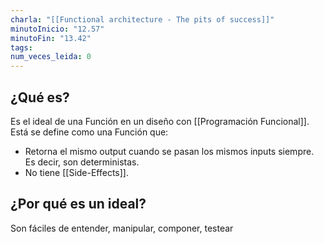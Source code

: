 ```yaml
---
charla: "[[Functional architecture - The pits of success]]"
minutoInicio: "12.57"
minutoFin: "13.42"
tags: 
num_veces_leida: 0
---
```

## ¿Qué es?

Es el ideal de una Función en un diseño  con [[Programación Funcional]]. Está se define como una Función que:

* Retorna el mismo output cuando se pasan los mismos inputs siempre. Es decir, son deterministas.
* No tiene [[Side-Effects]]. 

## ¿Por qué es un ideal?

Son fáciles de entender, manipular, componer, testear